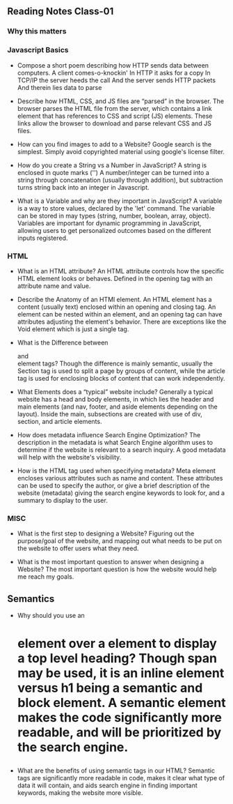 ## Reading Notes Class-01 ##

### Why this matters ###

### Javascript Basics ###
* Compose a short poem describing how HTTP sends data between computers.
A client comes-o-knockin'
In HTTP it asks for a copy
In TCP/IP the server heeds the call
And the server sends HTTP packets
And therein lies data to parse

* Describe how HTML, CSS, and JS files are “parsed” in the browser.
The browser parses the HTML file from the server, which contains a link element that has references to CSS and script (JS) elements. These links allow the browser to download and parse relevant CSS and JS files. 

* How can you find images to add to a Website?
Google search is the simplest. Simply avoid copyrighted material using google's license filter.

* How do you create a String vs a Number in JavaScript?
A string is enclosed in quote marks ('')
A number/integer can be turned into a string through concatenation (usually through addition), but subtraction turns string back into an integer in Javascript.

* What is a Variable and why are they important in JavaScript?
A variable is a way to store values, declared by the 'let' command.
The variable can be stored in may types (string, number, boolean, array, object).
Variables are important for dynamic programming in JavaScript, allowing users to get personalized outcomes based on the different inputs registered.

### HTML ###
* What is an HTML attribute?
An HTML attribute controls how the specific HTML element looks or behaves.
Defined in the opening tag with an attribute name and value.

* Describe the Anatomy of an HTMl element.
An HTML element has a content (usually text) enclosed within an opening and closing tag.
An element can be nested within an element, and an opening tag can have attributes adjusting the element's behavior.
There are exceptions like the Void element which is just a single tag.

* What is the Difference between <article> and <section> element tags?
Though the difference is mainly semantic, usually the Section tag is used to split a page by groups of content, while the article tag is used for enclosing blocks of content that can work independently.

* What Elements does a “typical” website include?
Generally a typical website has a head and body elements, in which lies the header and main elements (and nav, footer, and aside elements depending on the layout). Inside the main, subsections are created with use of div, section, and article elements.

* How does metadata influence Search Engine Optimization?
The description in the metadata is what Search Engine algorithm uses to determine if the website is relevant to a search inquiry. A good metadata will help with the website's visibility.

* How is the <meta> HTML tag used when specifying metadata?
Meta element encloses various attributes such as name and content.
These attributes can be used to specify the author, or give a brief description of the website (metadata) giving the search engine keywords to look for, and a summary to display to the user.

### MISC ###
* What is the first step to designing a Website?
Figuring out the purpose/goal of the website, and mapping out what needs to be put on the website to offer users what they need.

* What is the most important question to answer when designing a Website?
The most important question is how the website would help me reach my goals.

## Semantics ##
* Why should you use an <h1> element over a <span> element to display a top level heading?
Though span may be used, it is an inline element versus h1 being a semantic and block element. A semantic element makes the code significantly more readable, and will be prioritized by the search engine.

* What are the benefits of using semantic tags in our HTML?
Semantic tags are significantly more readable in code, makes it clear what type of data it will contain, and aids search engine in finding important keywords, making the website more visible.
